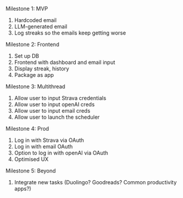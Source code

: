 Milestone 1: MVP
1. Hardcoded email
2. LLM-generated email
3. Log streaks so the emails keep getting worse

Milestone 2: Frontend
1. Set up DB
2. Frontend with dashboard and email input
3. Display streak, history
4. Package as app

Milestone 3: Multithread
1. Allow user to input Strava credentials
2. Allow user to input openAI creds
3. Allow user to input email creds
4. Allow user to launch the scheduler

Milestone 4: Prod
1. Log in with Strava via OAuth
2. Log in with email OAuth
3. Option to log in with openAI via OAuth
4. Optimised UX

Milestone 5: Beyond
1. Integrate new tasks (Duolingo? Goodreads? Common productivity apps?)
